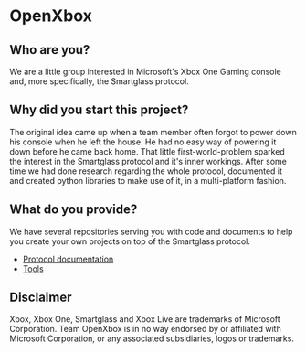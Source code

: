# OpenXbox

## Who are you?
We are a little group interested in Microsoft's Xbox One Gaming console and, more specifically, the Smartglass protocol.

## Why did you start this project?
The original idea came up when a team member often forgot to power down his console when he left the house. He had no easy way of powering it down before he came back home. That little first-world-problem sparked the interest in the Smartglass protocol and it's inner workings.
After some time we had done research regarding the whole protocol, documented it and created python libraries to make use of it, in a multi-platform fashion.

## What do you provide?
We have several repositories serving you with code and documents to help you create your own projects on top of the Smartglass protocol.

* [Protocol documentation](https://openxbox.github.io/smartglass-documentation)
* [Tools](https://github.com/openxbox/smartglass-tools)

## Disclaimer
Xbox, Xbox One, Smartglass and Xbox Live are trademarks of Microsoft Corporation. Team OpenXbox is in no way endorsed by or affiliated with Microsoft Corporation, or any associated subsidiaries, logos or trademarks. 
